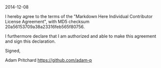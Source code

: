 2014-12-08

I hereby agree to the terms of the "Markdown Here Individual Contributor License Agreement", with MD5 checksum 20a56153709a38a23316feb565f80756.

I furthermore declare that I am authorized and able to make this agreement and sign this declaration.

Signed,

Adam Pritchard https://github.com/adam-p
